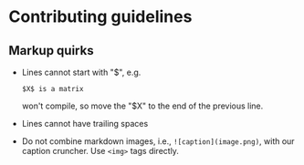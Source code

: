 # Contributing guidelines

## Markup quirks

- Lines cannot start with "$", e.g.

  ```
  $X$ is a matrix
  ```

  won't compile, so move the "$X" to the end of the previous line.

- Lines cannot have trailing spaces

- Do not combine markdown images, i.e., `![caption](image.png)`,
  with our caption cruncher.  Use `<img>` tags directly.

